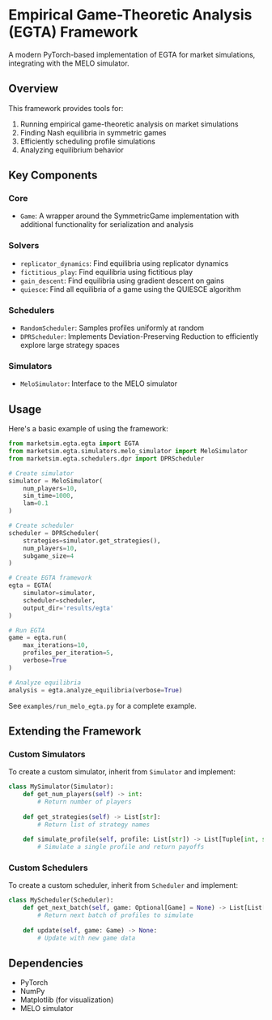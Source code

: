 # Empirical Game-Theoretic Analysis (EGTA) Framework

A modern PyTorch-based implementation of EGTA for market simulations, integrating with the MELO simulator.

## Overview

This framework provides tools for:

1. Running empirical game-theoretic analysis on market simulations
2. Finding Nash equilibria in symmetric games
3. Efficiently scheduling profile simulations
4. Analyzing equilibrium behavior

## Key Components

### Core

- `Game`: A wrapper around the SymmetricGame implementation with additional functionality for serialization and analysis

### Solvers

- `replicator_dynamics`: Find equilibria using replicator dynamics
- `fictitious_play`: Find equilibria using fictitious play
- `gain_descent`: Find equilibria using gradient descent on gains
- `quiesce`: Find all equilibria of a game using the QUIESCE algorithm

### Schedulers

- `RandomScheduler`: Samples profiles uniformly at random
- `DPRScheduler`: Implements Deviation-Preserving Reduction to efficiently explore large strategy spaces

### Simulators

- `MeloSimulator`: Interface to the MELO simulator

## Usage

Here's a basic example of using the framework:

```python
from marketsim.egta.egta import EGTA
from marketsim.egta.simulators.melo_simulator import MeloSimulator
from marketsim.egta.schedulers.dpr import DPRScheduler

# Create simulator
simulator = MeloSimulator(
    num_players=10,
    sim_time=1000,
    lam=0.1
)

# Create scheduler
scheduler = DPRScheduler(
    strategies=simulator.get_strategies(),
    num_players=10,
    subgame_size=4
)

# Create EGTA framework
egta = EGTA(
    simulator=simulator,
    scheduler=scheduler,
    output_dir='results/egta'
)

# Run EGTA
game = egta.run(
    max_iterations=10,
    profiles_per_iteration=5,
    verbose=True
)

# Analyze equilibria
analysis = egta.analyze_equilibria(verbose=True)
```

See `examples/run_melo_egta.py` for a complete example.

## Extending the Framework

### Custom Simulators

To create a custom simulator, inherit from `Simulator` and implement:

```python
class MySimulator(Simulator):
    def get_num_players(self) -> int:
        # Return number of players
        
    def get_strategies(self) -> List[str]:
        # Return list of strategy names
        
    def simulate_profile(self, profile: List[str]) -> List[Tuple[int, str, float]]:
        # Simulate a single profile and return payoffs
```

### Custom Schedulers

To create a custom scheduler, inherit from `Scheduler` and implement:

```python
class MyScheduler(Scheduler):
    def get_next_batch(self, game: Optional[Game] = None) -> List[List[str]]:
        # Return next batch of profiles to simulate
        
    def update(self, game: Game) -> None:
        # Update with new game data
```

## Dependencies

- PyTorch
- NumPy
- Matplotlib (for visualization)
- MELO simulator 